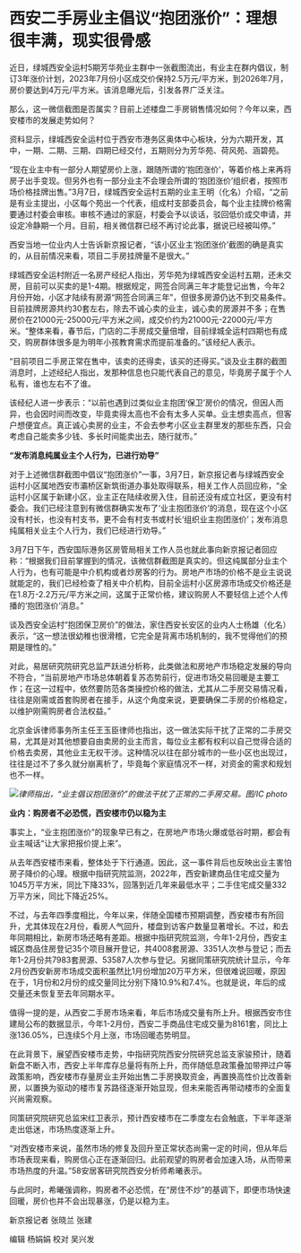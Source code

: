 # 西安二手房业主倡议“抱团涨价”：理想很丰满，现实很骨感

近日，绿城西安全运村5期芳华苑业主群中一张截图流出，有业主在群内倡议，制订3年涨价计划，2023年7月份小区成交价保持2.5万元/平方米，到2026年7月，房价要达到4万元/平方米。该消息曝光后，引发各界广泛关注。

那么，这一微信截图是否属实？目前上述楼盘二手房销售情况如何？今年以来，西安楼市的发展走势如何？

资料显示，绿城西安全运村位于西安市港务区奥体中心板块，分为六期开发，其中，一期、二期、三期、四期已经交付，五期则分为芳华苑、荷风苑、涵碧苑。

“现在业主中有一部分人期望房价上涨，跟随所谓的‘抱团涨价’，等着价格上来再将房子出手变现。但另外也有一部分业主不会理会所谓的‘抱团涨价’组织者，按照市场价格挂牌出售。”3月7日，绿城西安全运村五期的业主王明（化名）介绍，“之前是有业主提出，小区每个苑出一个代表，组成村支部委员会，每个业主挂牌价格需要通过村委会审核。审核不通过的家庭，村委会予以谈话，驳回低价成交申请，并设定冷静期一个月。目前，相关微信群已经不再讨论此事，据说已经被叫停。”

西安当地一位业内人士告诉新京报记者，“该小区业主‘抱团涨价’截图的确是真实的，从目前情况来看，项目二手房挂牌量不是很大。”

绿城西安全运村附近一名房产经纪人指出，芳华苑为绿城西安全运村五期，还未交房，目前可以买卖的是1-4期。根据规定，网签合同满三年才能登记出售，今年2月份开始，小区才陆续有房源“网签合同满三年”，但很多房源仍达不到交易条件。目前挂牌房源共约30套左右，除去不诚心卖的业主，诚心卖的房源并不多；在售房价在21000元-25000元/平方米之间，成交价约为21000元-22000元/平方米。“整体来看，春节后，门店的二手房成交量倍增，目前绿城全运村四期也有成交，购房群体很多是为明年小孩教育需求而提前准备的。”该经纪人表示。

“目前项目二手房正常在售中，该卖的还得卖，该买的还得买。”谈及业主群的截图消息时，上述经纪人指出，发那种信息也只能代表自己的意见，毕竟房子属于个人私有，谁也左右不了谁。

该经纪人进一步表示：“以前也遇到过类似业主抱团‘保卫’房价的情况，但因人而异，也会因时间而改变，毕竟卖得太高也不会有太多人买单。业主想卖高点，但客户想便宜点。真正诚心卖房的业主，不会去参考小区业主群里发的那些东西，只会考虑自己能卖多少钱、多长时间能卖出去，随行就市。”

**“发布消息纯属业主个人行为，已进行劝导”**

对于上述微信群截图中倡议“抱团涨价”一事，3月7日，新京报记者与绿城西安全运村小区属地西安市灞桥区新筑街道办事处取得联系，相关工作人员回应称，“全运村小区属于新建小区，业主正在陆续收房入住，目前还没有成立社区，更没有村委会。我们已经注意到有微信群确实发布了‘业主抱团涨价’的消息，现在这个小区没有村长，也没有村支书，更不会有村支书或村长‘组织业主抱团涨价’；发布消息纯属相关业主个人行为，我们已经进行劝导。”

3月7日下午，西安国际港务区房管局相关工作人员也就此事向新京报记者回应称：“根据我们目前掌握到的情况，该微信群截图是真实的。但这纯属部分业主个人行为，也有可能是中介机构或者炒房客的行为。房地产市场的价格不是业主说说就能定的，我们已经检查了相关中介机构，目前全运村小区房源市场成交价格还是在1.8万-2.2万元/平方米之间，这属于正常价格，建议购房人不要轻信上述个人传播的‘抱团涨价’消息。”

谈及西安全运村“抱团保卫房价”的做法，家住西安长安区的业内人士杨雄（化名）表示，“这一想法很幼稚也很滑稽，它完全是背离市场机制的，我不觉得他们的预期是理性的。”

对此，易居研究院研究总监严跃进分析称，此类做法和房地产市场稳定发展的导向不符合，“当前房地产市场总体朝着复苏态势前行，促进市场交易回暖是主要工作；在这一过程中，依然要防范各类操控价格的做法，尤其从二手房交易情况看，往往是刚需或首套购房者在接手，从这个角度来说，更要确保二手房的价格稳定，以维护刚需购房者合法权益。”

北京金诉律师事务所主任王玉臣律师也指出，这一做法实际干扰了正常的二手房交易，尤其是对其他想要自由卖房的业主而言，每位业主都有权利以自己觉得合适的价格去卖房，其他业主无权干涉。这种情况以往在部分城市的一些小区也出现过，往往是过不了多久就分崩离析了，毕竟每个家庭情况不一样，对资金的需求和规划也不一样。

![](https://inews.gtimg.com/om_bt/OwiwqjKBzg0D2_ebwNpJ_AZplzQJ0LdmD2XrcdJKbTr84AA/1000)_律师指出，“业主倡议抱团涨价”的做法干扰了正常的二手房交易。图/IC
photo_

**业内：购房者不必恐慌，西安楼市仍以稳为主**

事实上，“业主抱团涨价”的现象早已有之，在房地产市场火爆或低谷时期，都会有业主喊话“让大家把报价提上来”。

从去年西安楼市来看，整体处于下行通道。因此，这一事件背后也反映出业主害怕房子降价的心理。根据中指研究院监测，2022年，西安新建商品住宅成交量为1045万平方米，同比下降33%，回落到近几年来最低水平；二手住宅成交量332万平方米，同比下降近25%。

不过，与去年四季度相比，今年以来，伴随全国楼市预期调整，西安楼市有所回升，尤其体现在2月份，看房人气回升，楼盘到访客户数量显著增长。不过，和去年同期相比，新房市场还略有差距。根据中指研究院监测，今年1-2月份，西安主城区商品住房登记35个项目展开登记，共4008套房源、3351人次参与登记；而去年1-2月份共7983套房源、53587人次参与登记。另据同策研究院统计显示，今年2月份西安新房市场成交面积虽然比1月份增加20万平方米，但很难说回暖，原因在于，1月份和2月份的成交量同比分别下降10.9%和7.4%。也就是说，年后的成交量还未恢复至去年同期水平。

值得一提的是，从西安二手房市场来看，年后市场成交量有所上升。根据西安市住建局公布的数据显示，今年1-2月份，西安二手商品住宅成交量为8161套，同比上涨136.05%，已连续5个月上涨，市场回暖态势明显。

在此背景下，展望西安楼市走势，中指研究院西安分院研究总监支家骏预计，随着新盘不断入市，西安上半年库存总量将有所上升，而伴随低息政策叠加带押过户等政策影响，西安楼市存量房业主开始出售二手房换取资金，再置换高性价比改善新房，以置换为驱动的楼市复苏路径逐渐开始显现，但未来能否再带动楼市的全面复兴尚需观察。

同策研究院研究总监宋红卫表示，预计西安楼市在二季度左右会触底，下半年逐渐走出低迷，市场热度逐渐上升。

“对西安楼市来说，虽然市场的修复及回升至正常状态尚需一定的时间，但从年后市场表现来看，购房信心正在逐渐回归。此前观望的购房者会加速入场，从而带来市场热度的升温。”58安居客研究院西安分析师希曦表示。

与此同时，希曦强调称，购房者不必恐慌，在“房住不炒”的基调下，即便市场快速回暖，房价也并不会出现暴涨，仍是以稳为主。

新京报记者 张晓兰 张建

编辑 杨娟娟 校对 吴兴发

